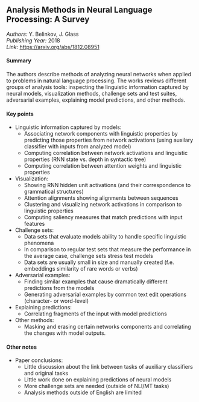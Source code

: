 ## Analysis Methods in Neural Language Processing: A Survey
_Authors:_ Y. Belinkov, J. Glass   
_Publishing Year:_ 2018   
_Link:_ https://arxiv.org/abs/1812.08951   

#### Summary
The authors describe methods of analyzing neural networks when applied to problems in natural language processing.
The works reviews different groups of analysis tools: 
inspecting the linguistic information captured by neural models,
visualization methods, 
challenge sets and test suites, 
adversarial examples, 
explaining model predictions, 
and other methods.


#### Key points
- Linguistic information captured by models:
	- Associating network components with linguistic properties by predicting those properties from network activations (using auxilary classifier with inputs from analyzed model)
	- Computing correlation between network activations and linguistic properties (RNN state vs. depth in syntactic tree)
	- Computing correlation between attention weights and linguistic properties
- Visualization:
	- Showing RNN hidden unit activations (and their correspondence to grammatical structures)
	- Attention alignments showing alignments between sequences
	- Clustering and visualizing network activations in comparison to linguistic properties
	- Computing saliency measures that match predictions with input features
- Challenge sets:
	- Data sets that evaluate models ability to handle specific linguistic phenomena
	- In comparison to regular test sets that measure the performance in the average case, challenge sets stress test models
	- Data sets are usually small in size and manually created (f.e. embeddings similarity of rare words or verbs)
- Adversarial examples:
	- Finding similar examples that cause dramatically different predictions from the models
	- Generating adversarial examples by common text edit operations (character- or word-level)
- Explaining predictions:
	- Correlating fragments of the input with model predictions
- Other methods:
	- Masking and erasing certain networks components and correlating the changes with model outputs.


#### Other notes
- Paper conclusions:
	- Little discussion about the link between tasks of auxiliary classifiers and original tasks
	- Little work done on explaining predictions of neural models
	- More challenge sets are needed (outside of NLI/MT tasks)
	- Analysis methods outside of English are limited
